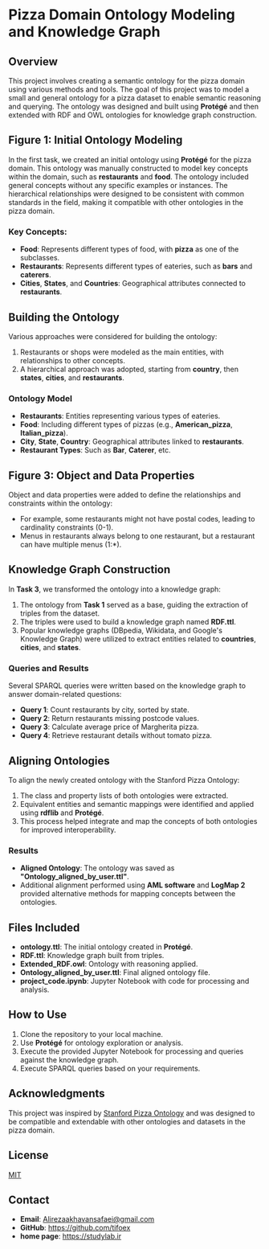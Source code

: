 # Pizza Domain Ontology Modeling and Knowledge Graph

## Overview
This project involves creating a semantic ontology for the pizza domain using various methods and tools. The goal of this project was to model a small and general ontology for a pizza dataset to enable semantic reasoning and querying. The ontology was designed and built using **Protégé** and then extended with RDF and OWL ontologies for knowledge graph construction.

## Figure 1: Initial Ontology Modeling
In the first task, we created an initial ontology using **Protégé** for the pizza domain. This ontology was manually constructed to model key concepts within the domain, such as **restaurants** and **food**. The ontology included general concepts without any specific examples or instances. The hierarchical relationships were designed to be consistent with common standards in the field, making it compatible with other ontologies in the pizza domain.

### Key Concepts:
- **Food**: Represents different types of food, with **pizza** as one of the subclasses.
- **Restaurants**: Represents different types of eateries, such as **bars** and **caterers**.
- **Cities**, **States**, and **Countries**: Geographical attributes connected to **restaurants**.

## Building the Ontology
Various approaches were considered for building the ontology:
1. Restaurants or shops were modeled as the main entities, with relationships to other concepts.
2. A hierarchical approach was adopted, starting from **country**, then **states**, **cities**, and **restaurants**.

### Ontology Model
- **Restaurants**: Entities representing various types of eateries.
- **Food**: Including different types of pizzas (e.g., **American_pizza**, **Italian_pizza**).
- **City**, **State**, **Country**: Geographical attributes linked to **restaurants**.
- **Restaurant Types**: Such as **Bar**, **Caterer**, etc.

## Figure 3: Object and Data Properties
Object and data properties were added to define the relationships and constraints within the ontology:
- For example, some restaurants might not have postal codes, leading to cardinality constraints (0-1).
- Menus in restaurants always belong to one restaurant, but a restaurant can have multiple menus (1:*).

## Knowledge Graph Construction
In **Task 3**, we transformed the ontology into a knowledge graph:
1. The ontology from **Task 1** served as a base, guiding the extraction of triples from the dataset.
2. The triples were used to build a knowledge graph named **RDF.ttl**.
3. Popular knowledge graphs (DBpedia, Wikidata, and Google's Knowledge Graph) were utilized to extract entities related to **countries**, **cities**, and **states**.

### Queries and Results
Several SPARQL queries were written based on the knowledge graph to answer domain-related questions:
- **Query 1**: Count restaurants by city, sorted by state.
- **Query 2**: Return restaurants missing postcode values.
- **Query 3**: Calculate average price of Margherita pizza.
- **Query 4**: Retrieve restaurant details without tomato pizza.

## Aligning Ontologies
To align the newly created ontology with the Stanford Pizza Ontology:
1. The class and property lists of both ontologies were extracted.
2. Equivalent entities and semantic mappings were identified and applied using **rdflib** and **Protégé**.
3. This process helped integrate and map the concepts of both ontologies for improved interoperability.

### Results
- **Aligned Ontology**: The ontology was saved as **"Ontology_aligned_by_user.ttl"**.
- Additional alignment performed using **AML software** and **LogMap 2** provided alternative methods for mapping concepts between the ontologies.

## Files Included
- **ontology.ttl**: The initial ontology created in **Protégé**.
- **RDF.ttl**: Knowledge graph built from triples.
- **Extended_RDF.owl**: Ontology with reasoning applied.
- **Ontology_aligned_by_user.ttl**: Final aligned ontology file.
- **project_code.ipynb**: Jupyter Notebook with code for processing and analysis.

## How to Use
1. Clone the repository to your local machine.
2. Use **Protégé** for ontology exploration or analysis.
3. Execute the provided Jupyter Notebook for processing and queries against the knowledge graph.
4. Execute SPARQL queries based on your requirements.

## Acknowledgments
This project was inspired by [Stanford Pizza Ontology](https://pizza.stanford.edu/) and was designed to be compatible and extendable with other ontologies and datasets in the pizza domain.

## License
[MIT](https://opensource.org/licenses/MIT)

## Contact
- **Email**: Alirezaakhavansafaei@gmail.com
- **GitHub**: https://github.com/tifoex
- **home page**: https://studylab.ir
